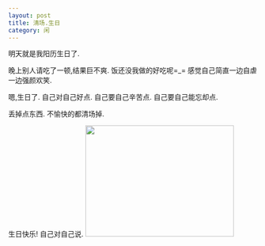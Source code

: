 ```yaml
---
layout: post
title: 清场.生日
category: 闲
---
```

明天就是我阳历生日了.

晚上别人请吃了一顿,结果巨不爽.
饭还没我做的好吃呢=_=
感觉自己简直一边自虐一边强颜欢笑.

嗯,生日了.
自己对自己好点.
自己要自己辛苦点.
自己要自己能忘却点.

丢掉点东西.
不愉快的都清场掉.

生日快乐!
自己对自己说.
<a href="http://blog.yeeh.org/wp-content/uploads/2005/10/31_001047_mjbp1.jpg"><img src="http://blog.yeeh.org/wp-content/uploads/2005/10/31_001047_mjbp1-300x225.jpg" alt="" title="31_001047_mjbp1" width="300" height="225" class="alignleft size-medium wp-image-1113" /></a>